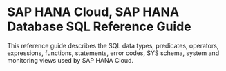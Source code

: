 <!-- loiob4b0eec1968f41a099c828a4a6c8ca0f -->

# SAP HANA Cloud, SAP HANA Database SQL Reference Guide

This reference guide describes the SQL data types, predicates, operators, expressions, functions, statements, error codes, SYS schema, system and monitoring views used by SAP HANA Cloud.

